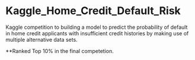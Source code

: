 # Kaggle_Home_Credit_Default_Risk
Kaggle competition to building a model to predict the probability of default in home credit applicants with insufficient credit histories by making use of multiple alternative data sets. <br>

**Ranked Top 10% in the final competetion.


